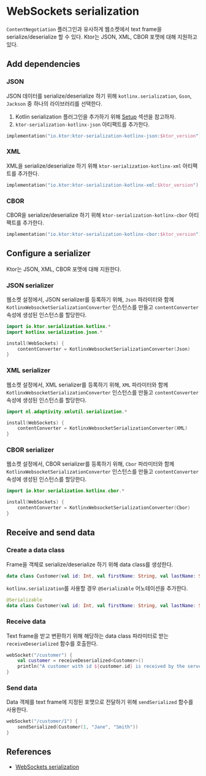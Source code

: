 # WebSockets serialization

`ContentNegotiation` 플러그인과 유사하게 웹소켓에서 text frame을 serialize/deserialize 할 수 있다. Ktor는 JSON, XML, CBOR 포맷에 대해 지원하고 있다.

## Add dependencies

### JSON

JSON 데이터를 serialize/deserialize 하기 위해 `kotlinx.serialization`, `Gson`, `Jackson` 중 하나의 라이브러리를 선택한다.

1. Kotlin serialization 플러그인을 추가하기 위해 [Setup](https://github.com/Kotlin/kotlinx.serialization#setup) 섹션을 참고하자.
2. `ktor-serialization-kotlinx-json` 아티팩트를 추가한다.

```kotlin
implementation("io.ktor:ktor-serialization-kotlinx-json:$ktor_version")
```

### XML

XML을 serialize/deserialize 하기 위해 `ktor-serialization-kotlinx-xml` 아티팩트를 추가한다.

```kotlin
implementation("io.ktor:ktor-serialization-kotlinx-xml:$ktor_version")
```

### CBOR

CBOR을 serialize/deserialize 하기 위해 `ktor-serialization-kotlinx-cbor` 아티팩트를 추가한다.

```kotlin
implementation("io.ktor:ktor-serialization-kotlinx-cbor:$ktor_version")
```

## Configure a serializer

Ktor는 JSON, XML, CBOR 포맷에 대해 지원한다.

### JSON serializer

웹소켓 설정에서, JSON serializer를 등록하기 위해, `Json` 파라미터와 함께 `KotlinxWebsocketSerializationConverter` 인스턴스를 만들고 `contentConverter` 속성에 생성된 인스턴스를 할당한다.

```kotlin
import io.ktor.serialization.kotlinx.*
import kotlinx.serialization.json.*

install(WebSockets) {
    contentConverter = KotlinxWebsocketSerializationConverter(Json)
}
```

### XML serializer

웹소켓 설정에서, XML serializer를 등록하기 위해, `XML` 파라미터와 함께 `KotlinxWebsocketSerializationConverter` 인스턴스를 만들고 `contentConverter` 속성에 생성된 인스턴스를 할당한다.

```kotlin
import nl.adaptivity.xmlutil.serialization.*

install(WebSockets) {
    contentConverter = KotlinxWebsocketSerializationConverter(XML)
}
```

### CBOR serializer

웹소켓 설정에서, CBOR serializer를 등록하기 위해, `Cbor` 파라미터와 함께 `KotlinxWebsocketSerializationConverter` 인스턴스를 만들고 `contentConverter` 속성에 생성된 인스턴스를 할당한다.

```kotlin
import io.ktor.serialization.kotlinx.cbor.*

install(WebSockets) {
    contentConverter = KotlinxWebsocketSerializationConverter(Cbor)
}
```

## Receive and send data

### Create a data class

Frame을 객체로 serialize/deserialize 하기 위해 data class를 생성한다.

```kotlin
data class Customer(val id: Int, val firstName: String, val lastName: String)
```

`kotlinx.serialization`를 사용할 경우 `@Serializable` 어노테이션을 추가한다.

```kotlin
@Serializable
data class Customer(val id: Int, val firstName: String, val lastName: String)
```

### Receive data

Text frame을 받고 변환하기 위해 해당하는 data class 파라미터로 받는 `receiveDeserialized` 함수를 호출한다.

```kotlin
webSocket("/customer") {
    val customer = receiveDeserialized<Customer>()
    println("A customer with id ${customer.id} is received by the server.")
}
```

### Send data

Data 객체를 text frame에 지정된 포맷으로 전달하기 위해 `sendSerialized` 함수를 사용한다.

```kotlin
webSocket("/customer/1") {
    sendSerialized(Customer(1, "Jane", "Smith"))
}
```

## References

* [WebSockets serialization](https://ktor.io/docs/websocket-serialization.html)